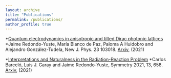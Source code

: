 ```yaml
---
layout: archive
title: "Publications"
permalink: /publications/
author_profile: true
---
```


*[Quantum electrodynamics in anisotropic and tilted Dirac photonic lattices](https://iopscience.iop.org/article/10.1088/1367-2630/ac27e0/meta)
*Jaime Redondo-Yuste, María Blanco de Paz, Paloma A Huidobro and Alejandro González-Tudela, New J. Phys. 23 103018. [Arxiv](https://arxiv.org/abs/2106.10743), (2021)
    
*[Interpretations and Naturalness in the Radiation-Reaction Problem](https://www.mdpi.com/2073-8994/13/4/658)
*Carlos Barceló, Luis J. Garay and Jaime Redondo-Yuste, Symmetry 2021, 13, 658. [Arxiv](https://arxiv.org/abs/2005.08725), (2021)
